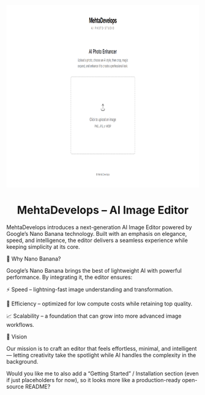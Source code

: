 <div align="center"> <img width="1200" height="475" alt="GHBanner" src="image.png" />
<h1>MehtaDevelops – AI Image Editor</h3>
</div>

MehtaDevelops introduces a next-generation AI Image Editor powered by Google’s Nano Banana technology. Built with an emphasis on elegance, speed, and intelligence, the editor delivers a seamless experience while keeping simplicity at its core.

🚀 Why Nano Banana?

Google’s Nano Banana brings the best of lightweight AI with powerful performance. By integrating it, the editor ensures:

⚡ Speed – lightning-fast image understanding and transformation.

🔎 Efficiency – optimized for low compute costs while retaining top quality.

📈 Scalability – a foundation that can grow into more advanced image workflows.

🎯 Vision

Our mission is to craft an editor that feels effortless, minimal, and intelligent — letting creativity take the spotlight while AI handles the complexity in the background.

Would you like me to also add a “Getting Started” / Installation section (even if just placeholders for now), so it looks more like a production-ready open-source README?
